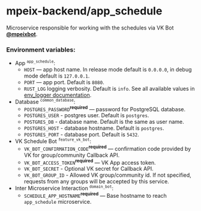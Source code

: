 # mpeix-backend/app_schedule

Microservice responsible for working with the schedules via VK Bot [**@mpeixbot**](https://vk.com/mpeixbot).

### Environment variables:
- App <sup>`app_schedule`</sup>:
  - `HOST` — app host name. In release mode default is `0.0.0.0`, in debug mode default is `127.0.0.1`.
  - `PORT` — app port. Default is `8080`.
  - `RUST_LOG` logging verbosity. Default is `info`. See all available values in [env_logger documentation](https://docs.rs/env_logger/latest/env_logger/).
- Database <sup>`common_database`</sup>:
  - `POSTGRES_PASSWORD`<sup>**required**</sup> — password for PostgreSQL database.
  - `POSTGRES_USER` - postgres user. Default is `postgres`.
  - `POSTGRES_DB` - database name. Default is the same as user name.
  - `POSTGRES_HOST` - database hostname. Default is `postgres`.
  - `POSTGRES_PORT` - database port. Default is `5432`.
- VK Schedule Bot <sup>`feature_vk_bot`</sup>:
  - `VK_BOT_CONFIRMATION_CODE`<sup>**required**</sup> — confirmation code provided by VK for group/community Callback API.
  - `VK_BOT_ACCESS_TOKEN`<sup>**required**</sup> — VK App access token.
  - `VK_BOT_SECRET` - Optional VK secret for Callback API.
  - `VK_BOT_GROUP_ID` - Allowed VK group/community id. If not specified, requests from any groups will be accepted by this service.
- Inter Microservice Interaction <sup>`domain_bot`</sup>:
  - `SCHEDULE_APP_HOSTNAME`<sup>**required**</sup> — Base hostname to reach `app_schedule` microservice.
